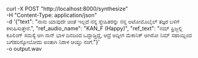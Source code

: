 

curl -X POST "http://localhost:8000/synthesize" \
-H "Content-Type: application/json" \
-d '{"text": "ನಾನು ಯಾವುದೇ ಚಿಂತೆ ಇಲ್ಲದೆ ನನ್ನ ಸ್ನೇಹಿತರನ್ನು ನನ್ನ ಆಟೋಮೊಬೈಲ್ ತಜ್ಞರ ಬಳಿಗೆ ಕಳುಹಿಸುತ್ತೇನೆ.", "ref_audio_name": "KAN_F (Happy)", "ref_text": "ನಮ್‌ ಫ್ರಿಜ್ಜಲ್ಲಿ  ಕೂಲಿಂಗ್‌ ಸಮಸ್ಯೆ ಆಗಿ ನಾನ್‌ ಭಾಳ ದಿನದಿಂದ ಒದ್ದಾಡ್ತಿದ್ದೆ, ಆದ್ರೆ ಅದ್ನೀಗ ಮೆಕಾನಿಕ್ ಆಗಿರೋ ನಿಮ್‌ ಸಹಾಯ್ದಿಂದ ಬಗೆಹರಿಸ್ಕೋಬೋದು ಅಂತಾಗಿ ನಿರಾಳ ಆಯ್ತು ನಂಗೆ."}' \
-o output.wav

